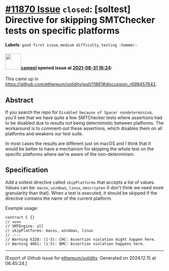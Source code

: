 # [\#11870 Issue](https://github.com/ethereum/solidity/issues/11870) `closed`: [soltest] Directive for skipping SMTChecker tests on specific platforms
**Labels**: `good first issue`, `medium difficulty`, `testing :hammer:`


#### <img src="https://avatars.githubusercontent.com/u/137030?v=4" width="50">[cameel](https://github.com/cameel) opened issue at [2021-08-31 16:24](https://github.com/ethereum/solidity/issues/11870):

This came up in https://github.com/ethereum/solidity/pull/11861#discussion_r699457642.

## Abstract
If you search the repo for `Disabled because of Spacer nondeterminism`, you'll see that we have quite a few SMTChecker tests where assertions had to be disabled due to results not being deterministic between platforms. The workaround is to comment-out these assertions, which disables them on all platforms and weakens our test suite.

In most cases the results are different just on macOS and I think that it would be better to have a mechanism for skipping the whole test on the specific platforms where we're aware of the non-determinism.

## Specification
Add a soltest directive called `skipPlatforms` that accepts a list of values. Values can be: `macos`, `windows`, `linux`, `emscripten` (I don't think we need more granularity than that). When a test is executed, it should be skipped if the directive contains the name of the current platform.

Example usage:
```solidity
contract C {}
// ====
// SMTEngine: all
// skipPlatforms: macos, windows, linux
// ----
// Warning 6328: (1-5): CHC: Assertion violation might happen here.
// Warning 4661: (1-5): BMC: Assertion violation happens here.
```




-------------------------------------------------------------------------------



[Export of Github issue for [ethereum/solidity](https://github.com/ethereum/solidity). Generated on 2024.12.15 at 06:45:24.]
